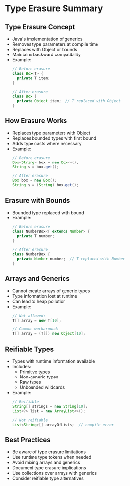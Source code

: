 # Type Erasure Summary

## Type Erasure Concept
- Java's implementation of generics
- Removes type parameters at compile time
- Replaces with Object or bounds
- Maintains backward compatibility
- Example:
  ```java
  // Before erasure
  class Box<T> {
    private T item;
  }
  
  // After erasure
  class Box {
    private Object item;  // T replaced with Object
  }
  ```

## How Erasure Works
- Replaces type parameters with Object
- Replaces bounded types with first bound
- Adds type casts where necessary
- Example:
  ```java
  // Before erasure
  Box<String> box = new Box<>();
  String s = box.get();
  
  // After erasure
  Box box = new Box();
  String s = (String) box.get();
  ```

## Erasure with Bounds
- Bounded type replaced with bound
- Example:
  ```java
  // Before erasure
  class NumberBox<T extends Number> {
    private T number;
  }
  
  // After erasure
  class NumberBox {
    private Number number;  // T replaced with Number
  }
  ```

## Arrays and Generics
- Cannot create arrays of generic types
- Type information lost at runtime
- Can lead to heap pollution
- Example:
  ```java
  // Not allowed:
  T[] array = new T[10];
  
  // Common workaround:
  T[] array = (T[]) new Object[10];
  ```

## Reifiable Types
- Types with runtime information available
- Includes:
    - Primitive types
    - Non-generic types
    - Raw types
    - Unbounded wildcards
- Example:
  ```java
  // Reifiable
  String[] strings = new String[10];
  List<?> list = new ArrayList<>();
  
  // Not reifiable
  List<String>[] arrayOfLists;  // compile error
  ```

## Best Practices
- Be aware of type erasure limitations
- Use runtime type tokens when needed
- Avoid mixing arrays and generics
- Document type erasure implications
- Use collections over arrays with generics
- Consider reifiable type alternatives
